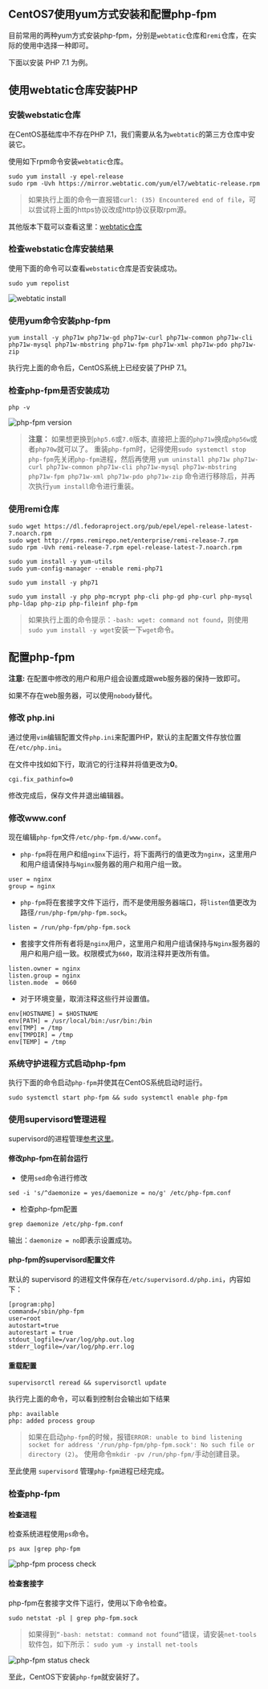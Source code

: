 ## CentOS7使用yum方式安装和配置php-fpm

目前常用的两种yum方式安装php-fpm，分别是`webtatic`仓库和`remi`仓库，在实际的使用中选择一种即可。

下面以安装 PHP 7.1 为例。

## 使用webtatic仓库安装PHP


### 安装webstatic仓库
在CentOS基础库中不存在PHP 7.1，我们需要从名为`webtatic`的第三方仓库中安装它。

使用如下rpm命令安装`webtatic`仓库。

```
sudo yum install -y epel-release
sudo rpm -Uvh https://mirror.webtatic.com/yum/el7/webtatic-release.rpm
```

> 如果执行上面的命令一直报错`curl: (35) Encountered end of file`，可以尝试将上面的https协议改成http协议获取rpm源。

其他版本下载可以查看这里：[webtatic仓库](https://webtatic.com/projects/yum-repository/)

### 检查webstatic仓库安装结果

使用下面的命令可以查看`webstatic`仓库是否安装成功。

```
sudo yum repolist
```

![webtatic install](/assets/webtatic-rpm.png)


### 使用yum命令安装php-fpm

```
yum install -y php71w php71w-gd php71w-curl php71w-common php71w-cli php71w-mysql php71w-mbstring php71w-fpm php71w-xml php71w-pdo php71w-zip
```

执行完上面的命令后，CentOS系统上已经安装了PHP 7.1。

### 检查php-fpm是否安装成功

```
php -v
```
![php-fpm version](/assets/check-php-fpm-install-by-webtatic-success.png)


> **注意：** 如果想更换到`php5.6`或`7.0`版本, 直接把上面的`php71w`换成`php56w`或者`php70w`就可以了。
> 重装`php-fp`m时，记得使用`sudo systemctl stop php-fpm`先关闭`php-fpm`进程，然后再使用 `yum uninstall php71w php71w-curl php71w-common php71w-cli php71w-mysql php71w-mbstring php71w-fpm php71w-xml php71w-pdo php71w-zip` 命令进行移除后，并再次执行`yum install`命令进行重装。


### 使用remi仓库

```
sudo wget https://dl.fedoraproject.org/pub/epel/epel-release-latest-7.noarch.rpm
sudo wget http://rpms.remirepo.net/enterprise/remi-release-7.rpm
sudo rpm -Uvh remi-release-7.rpm epel-release-latest-7.noarch.rpm

sudo yum install -y yum-utils
sudo yum-config-manager --enable remi-php71

sudo yum install -y php71

sudo yum install -y php php-mcrypt php-cli php-gd php-curl php-mysql php-ldap php-zip php-fileinf php-fpm
```

> 如果执行上面的命令提示：`-bash: wget: command not found`，则使用`sudo yum install -y wget`安装一下`wget`命令。


## 配置php-fpm

**注意:** 在配置中修改的用户和用户组会设置成跟web服务器的保持一致即可。

如果不存在web服务器，可以使用`nobody`替代。

### 修改 php.ini

通过使用`vim`编辑配置文件`php.ini`来配置PHP，默认的主配置文件存放位置在`/etc/php.ini`。

在文件中找如如下行，取消它的行注释并将值更改为**0**。

```
cgi.fix_pathinfo=0
```

修改完成后，保存文件并退出编辑器。

### 修改www.conf

现在编辑`php-fpm`文件`/etc/php-fpm.d/www.conf`。

- `php-fpm`将在用户和组`nginx`下运行，将下面两行的值更改为`nginx`，这里用户和用户组请保持与`Nginx`服务器的用户和用户组一致。
```
user = nginx
group = nginx
```

- `php-fpm`将在套接字文件下运行，而不是使用服务器端口，将`listen`值更改为路径`/run/php-fpm/php-fpm.sock`。
```
listen = /run/php-fpm/php-fpm.sock
```

- 套接字文件所有者将是`nginx`用户，这里用户和用户组请保持与`Nginx`服务器的用户和用户组一致。权限模式为`660`，取消注释并更改所有值。
```
listen.owner = nginx
listen.group = nginx
listen.mode  = 0660
```

- 对于环境变量，取消注释这些行并设置值。
```
env[HOSTNAME] = $HOSTNAME
env[PATH] = /usr/local/bin:/usr/bin:/bin
env[TMP] = /tmp
env[TMPDIR] = /tmp
env[TEMP] = /tmp
```


### 系统守护进程方式启动php-fpm

执行下面的命令启动`php-fpm`并使其在CentOS系统启动时运行。
```
sudo systemctl start php-fpm && sudo systemctl enable php-fpm
```

### 使用supervisord管理进程

supervisord的进程管理[参考这里](/centos/how-to-use-supervisord-manager-processes.md)。

#### 修改php-fpm在前台运行

- 使用`sed`命令进行修改
```
sed -i 's/^daemonize = yes/daemonize = no/g' /etc/php-fpm.conf
```

- 检查php-fpm配置
```
grep daemonize /etc/php-fpm.conf
```
输出：`daemonize = no`即表示设置成功。

#### php-fpm的supervisord配置文件

默认的 supervisord 的进程文件保存在`/etc/supervisord.d/php.ini`，内容如下：

```
[program:php]
command=/sbin/php-fpm
user=root
autostart=true
autorestart = true
stdout_logfile=/var/log/php.out.log
stderr_logfile=/var/log/php.err.log
```

#### 重载配置

```
supervisorctl reread && supervisorctl update
```

执行完上面的命令，可以看到控制台会输出如下结果

```
php: available
php: added process group
```


> 如果在启动`php-fpm`的时候，报错`ERROR: unable to bind listening socket for address '/run/php-fpm/php-fpm.sock': No such file or directory (2)`。
> 使用命令`mkdir -pv /run/php-fpm/`手动创建目录。

至此使用 `supervisord` 管理`php-fpm`进程已经完成。

### 检查php-fpm

#### 检查进程

检查系统进程使用`ps`命令。

```
ps aux |grep php-fpm
```

![php-fpm process check](/assets/php-fpm-process-check.png)

#### 检查套接字

php-fpm在套接字文件下运行，使用以下命令检查。

```
sudo netstat -pl | grep php-fpm.sock
```

> 如果得到`“-bash: netstat: command not found”`错误，请安装`net-tools`软件包，如下所示：
>`sudo yum -y install net-tools`

![php-fpm status check](/assets/php-fpm-sock-status-check.png)


至此，CentOS下安装`php-fpm`就安装好了。



